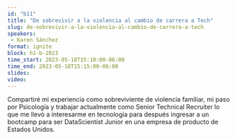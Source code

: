 ```yaml
---
id: "b11"
title: "De sobrevivir a la violencia al cambio de carrera a Tech"
slug: de-sobrevivir-a-la-violencia-al-cambio-de-carrera-a-tech
speakers:
 - Karen Sánchez
format: ignite
block: h1-b-2023
time_start: 2023-05-18T15:10:00-06:00
time_end: 2023-05-18T15:15:00-06:00
slides: 
video: 
---
```


Compartiré mi experiencia como sobreviviente de violencia familiar, mi paso por Psicología y trabajar actualmente como Senior Technical Recruiter lo que me llevó a interesarme en tecnología para después ingresar a un bootcamp para ser DataScientist Junior en una empresa de producto de Estados Unidos.